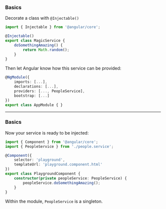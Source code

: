 ### Basics

Decorate a class with `@Injectable()`

```ts
import { Injectable } from '@angular/core';

@Injectable()
export class MagicService {
    doSomethingAmazing() {
        return Math.random();
    }
}
```

Then let Angular know how this service can be provided:

```ts
@NgModule({
	imports: [...],
	declarations: [...],
	providers: [..., PeopleService],
	bootstrap: [...]
})
export class AppModule { }
```

---

### Basics

Now your service is ready to be injected:

```ts
import { Component } from '@angular/core';
import { PeopleService } from './people.service';

@Component({
    selector: 'playground',
    templateUrl: 'playground.component.html'
})
export class PlaygroundComponent {
    constructor(private peopleService: PeopleService) {
        peopleService.doSomethingAmazing();
    }
}
```

Within the module, `PeopleService` is a singleton.